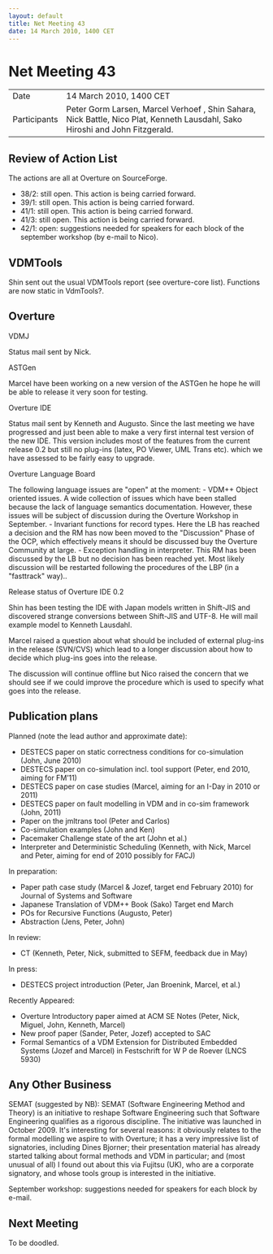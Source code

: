 ```yaml
---
layout: default
title: Net Meeting 43
date: 14 March 2010, 1400 CET
---
```


<script src="http://code.jquery.com/jquery-1.11.1.min.js">
</script>
<script src="/javascripts/edit.js"></script>
<script>setEditButonNm();</script>

# Net Meeting 43

|||
|---|---|
| Date | 14 March 2010, 1400 CET |
| Participants | Peter Gorm Larsen, Marcel Verhoef , Shin Sahara, Nick Battle, Nico Plat, Kenneth Lausdahl, Sako Hiroshi and John Fitzgerald. |

Review of Action List
---------------------

The actions are all at Overture on SourceForge.

-   38/2: still open. This action is being carried forward.
-   39/1: still open. This action is being carried forward.
-   41/1: still open. This action is being carried forward.
-   41/3: still open. This action is being carried forward.
-   42/1: open: suggestions needed for speakers for each block of the
    september workshop (by e-mail to Nico).

VDMTools
--------

Shin sent out the usual VDMTools report (see overture-core list).
Functions are now static in VdmTools?.

Overture
--------

VDMJ

Status mail sent by Nick.

ASTGen

Marcel have been working on a new version of the ASTGen he hope he will
be able to release it very soon for testing.

Overture IDE

Status mail sent by Kenneth and Augusto. Since the last meeting we have
progressed and just been able to make a very first internal test version
of the new IDE. This version includes most of the features from the
current release 0.2 but still no plug-ins (latex, PO Viewer, UML Trans
etc). which we have assessed to be fairly easy to upgrade.

Overture Language Board

The following language issues are "open" at the moment: - VDM++ Object
oriented issues. A wide collection of issues which have been stalled
because the lack of language semantics documentation. However, these
issues will be subject of discussion during the Overture Workshop in
September. - Invariant functions for record types. Here the LB has
reached a decision and the RM has now been moved to the "Discussion"
Phase of the OCP, which effectively means it should be discussed buy the
Overture Community at large. - Exception handling in interpreter. This
RM has been discussed by the LB but no decision has been reached yet.
Most likely discussion will be restarted following the procedures of the
LBP (in a "fasttrack" way)..

Release status of Overture IDE 0.2

Shin has been testing the IDE with Japan models written in Shift-JIS and
discovered strange conversions between Shift-JIS and UTF-8. He will mail
example model to Kenneth Lausdahl.

Marcel raised a question about what should be included of external
plug-ins in the release (SVN/CVS) which lead to a longer discussion
about how to decide which plug-ins goes into the release.

The discussion will continue offline but Nico raised the concern that we
should see if we could improve the procedure which is used to specify
what goes into the release.

Publication plans
-----------------

Planned (note the lead author and approximate date):

-   DESTECS paper on static correctness conditions for co-simulation
    (John, June 2010)
-   DESTECS paper on co-simulation incl. tool support (Peter, end 2010,
    aiming for FM’11)
-   DESTECS paper on case studies (Marcel, aiming for an I-Day in 2010
    or 2011)
-   DESTECS paper on fault modelling in VDM and in co-sim framework
    (John, 2011)
-   Paper on the jmltrans tool (Peter and Carlos)
-   Co-simulation examples (John and Ken)
-   Pacemaker Challenge state of the art (John et al.)
-   Interpreter and Deterministic Scheduling (Kenneth, with Nick, Marcel
    and Peter, aiming for end of 2010 possibly for FACJ)

In preparation:

-   Paper path case study (Marcel & Jozef, target end February 2010) for
    Journal of Systems and Software
-   Japanese Translation of VDM++ Book (Sako) Target end March
-   POs for Recursive Functions (Augusto, Peter)
-   Abstraction (Jens, Peter, John)

In review:

-   CT (Kenneth, Peter, Nick, submitted to SEFM, feedback due in May)

In press:

-   DESTECS project introduction (Peter, Jan Broenink, Marcel, et al.)

Recently Appeared:

-   Overture Introductory paper aimed at ACM SE Notes (Peter, Nick,
    Miguel, John, Kenneth, Marcel)
-   New proof paper (Sander, Peter, Jozef) accepted to SAC
-   Formal Semantics of a VDM Extension for Distributed Embedded Systems
    (Jozef and Marcel) in Festschrift for W P de Roever (LNCS 5930)

Any Other Business
------------------

SEMAT (suggested by NB): SEMAT (Software Engineering Method and Theory)
is an initiative to reshape Software Engineering such that Software
Engineering qualifies as a rigorous discipline. The initiative was
launched in October 2009. It's interesting for several reasons: it
obviously relates to the formal modelling we aspire to with Overture; it
has a very impressive list of signatories, including Dines Bjorner;
their presentation material has already started talking about formal
methods and VDM in particular; and (most unusual of all) I found out
about this via Fujitsu (UK), who are a corporate signatory, and whose
tools group is interested in the initiative.

September workshop: suggestions needed for speakers for each block by
e-mail.

Next Meeting
------------

To be doodled.

   <div id="edit_page_div"></div>
